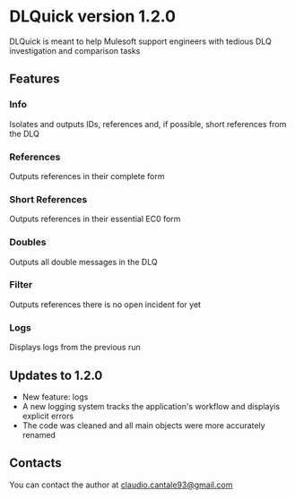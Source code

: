 # DLQuick version 1.2.0

DLQuick is meant to help Mulesoft support engineers with tedious DLQ investigation and comparison tasks

## Features

### Info
Isolates and outputs IDs, references and, if possible, short references from the DLQ

### References
Outputs references in their complete form

### Short References
Outputs references in their essential EC0 form

### Doubles
Outputs all double messages in the DLQ

### Filter
Outputs references there is no open incident for yet

### Logs
Displays logs from the previous run

## Updates to 1.2.0

- New feature: logs
- A new logging system tracks the application's workflow and displayis explicit errors
- The code was cleaned and all main objects were more accurately renamed

## Contacts
You can contact the author at claudio.cantale93@gmail.com
